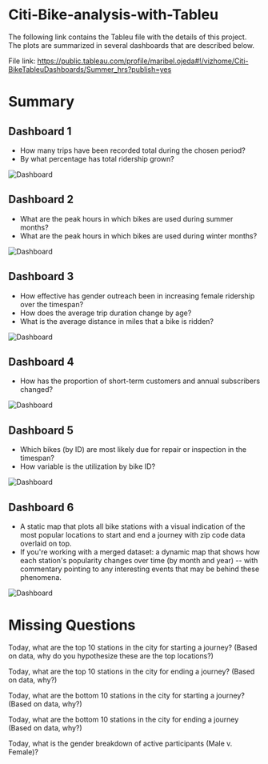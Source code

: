 # Citi-Bike-analysis-with-Tableu
The following link contains the Tableu file with the details of this project. The plots are summarized in several dashboards that are described below.

File link: https://public.tableau.com/profile/maribel.ojeda#!/vizhome/Citi-BikeTableuDashboards/Summer_hrs?publish=yes

# Summary

## Dashboard 1
* How many trips have been recorded total during the chosen period?
* By what percentage has total ridership grown?

![Dashboard](images/Dash1.png)

## Dashboard 2
* What are the peak hours in which bikes are used during summer months?
* What are the peak hours in which bikes are used during winter months?

![Dashboard](images/Dash2.png)

## Dashboard 3
* How effective has gender outreach been in increasing female ridership over the timespan?
* How does the average trip duration change by age?
* What is the average distance in miles that a bike is ridden?

![Dashboard](images/Dash3.png)

## Dashboard 4
* How has the proportion of short-term customers and annual subscribers changed?

![Dashboard](images/Dash4.png)

## Dashboard 5
* Which bikes (by ID) are most likely due for repair or inspection in the timespan?
* How variable is the utilization by bike ID?

![Dashboard](images/Dash5.png)

## Dashboard 6
* A static map that plots all bike stations with a visual indication of the most popular locations to start and end a journey with zip code data overlaid on top.
* If you're working with a merged dataset: a dynamic map that shows how each station's popularity changes over time (by month and year) -- with commentary pointing to any interesting events that may be behind these phenomena.

![Dashboard](images/Dash6.png)


# Missing Questions
Today, what are the top 10 stations in the city for starting a journey? (Based on data, why do you hypothesize these are the top locations?)

Today, what are the top 10 stations in the city for ending a journey? (Based on data, why?)

Today, what are the bottom 10 stations in the city for starting a journey? (Based on data, why?)

Today, what are the bottom 10 stations in the city for ending a journey (Based on data, why?)

Today, what is the gender breakdown of active participants (Male v. Female)?
